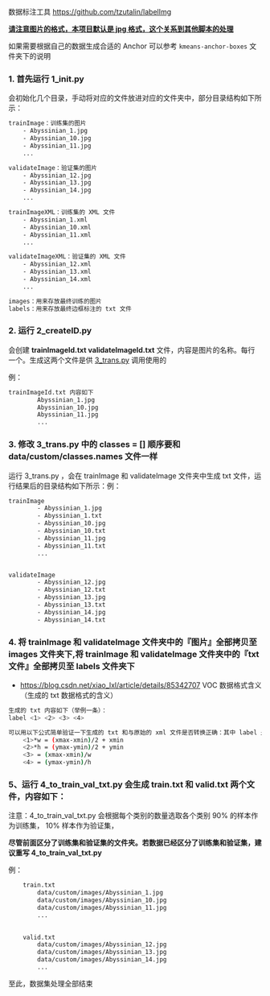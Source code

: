 数据标注工具  https://github.com/tzutalin/labelImg

**<u>请注意图片的格式，本项目默认是 jpg 格式，这个关系到其他脚本的处理</u>**



如果需要根据自己的数据生成合适的 Anchor 可以参考 `kmeans-anchor-boxes` 文件夹下的说明

### 1. 首先运行 1_init.py  

会初始化几个目录，手动将对应的文件放进对应的文件夹中，部分目录结构如下所示：

```bash
trainImage：训练集的图片
    - Abyssinian_1.jpg
    - Abyssinian_10.jpg
    - Abyssinian_11.jpg
    ...

validateImage：验证集的图片
    - Abyssinian_12.jpg
    - Abyssinian_13.jpg
    - Abyssinian_14.jpg
    ...

trainImageXML：训练集的 XML 文件
    - Abyssinian_1.xml
    - Abyssinian_10.xml
    - Abyssinian_11.xml
    ...

validateImageXML：验证集的 XML 文件
    - Abyssinian_12.xml
    - Abyssinian_13.xml
    - Abyssinian_14.xml
    ...

images：用来存放最终训练的图片
labels：用来存放最终边框标注的 txt 文件

```



### 2. 运行 2_createID.py 

会创建 **trainImageId.txt  validateImageId.txt** 文件，内容是图片的名称。每行一个。生成这两个文件是供  <u>3_trans.py</u>  调用使用的

例：

```bash
trainImageId.txt 内容如下
		Abyssinian_1.jpg
		Abyssinian_10.jpg
		Abyssinian_11.jpg
		...
```
### 3. 修改 3_trans.py 中的 classes = [] 顺序要和 data/custom/classes.names 文件一样

运行 3_trans.py ，会在 trainImage 和 validateImage 文件夹中生成 txt 文件，运行结果后的目录结构如下所示：例：
```bash
trainImage
		- Abyssinian_1.jpg
		- Abyssinian_1.txt
		- Abyssinian_10.jpg
		- Abyssinian_10.txt
		- Abyssinian_11.jpg
		- Abyssinian_11.txt
		...


validateImage
 		- Abyssinian_12.jpg
 		- Abyssinian_12.txt
 		- Abyssinian_13.jpg
 		- Abyssinian_13.txt
 		- Abyssinian_14.jpg
 		- Abyssinian_14.txt
```

### 4. 将 trainImage 和 validateImage 文件夹中的『图片』全部拷贝至 images 文件夹下,将 trainImage 和 validateImage 文件夹中的『txt 文件』全部拷贝至 labels 文件夹下

- https://blog.csdn.net/xiao_lxl/article/details/85342707 VOC 数据格式含义（生成的 txt 数据格式的含义）
  

```bash
生成的 txt 内容如下（举例一条）：
label <1> <2> <3> <4>

可以用以下公式简单验证一下生成的 txt 和与原始的 xml 文件是否转换正确：其中 label 是类别在 data/custom/classes.names 的索引, <> 代表缩放后的比例系数
    <1>*w = (xmax-xmin)/2 + xmin
    <2>*h = (ymax-ymin)/2 + ymin
    <3> = (xmax-xmin)/w
    <4> = (ymax-ymin)/h

```

### 5、运行 4_to_train_val_txt.py 会生成 train.txt 和 valid.txt 两个文件，内容如下：

注意：4_to_train_val_txt.py 会根据每个类别的数量选取各个类别 90% 的样本作为训练集， 10% 样本作为验证集，

**尽管前面区分了训练集和验证集的文件夹。若数据已经区分了训练集和验证集，建议重写 4_to_train_val_txt.py**
        
例：

```bash
	train.txt
		data/custom/images/Abyssinian_1.jpg
		data/custom/images/Abyssinian_10.jpg
		data/custom/images/Abyssinian_11.jpg
		...
	

	valid.txt
		data/custom/images/Abyssinian_12.jpg
		data/custom/images/Abyssinian_13.jpg
		data/custom/images/Abyssinian_14.jpg
		...
```
至此，数据集处理全部结束
